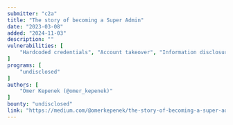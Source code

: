 ```yaml
---
submitter: "c2a"
title: "The story of becoming a Super Admin"
date: "2023-03-08"
added: "2024-11-03"
description: ""
vulnerabilities: [
    "Hardcoded credentials", "Account takeover", "Information disclosure"
]
programs: [
    "undisclosed"
]
authors: [
    "Ömer Kepenek (@omer_kepenek)"
]
bounty: "undisclosed"
link: "https://medium.com/@omerkepenek/the-story-of-becoming-a-super-admin-ab32db7dd1b3"
---
```




